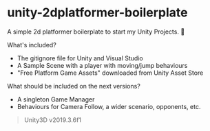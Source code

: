 # unity-2dplatformer-boilerplate
A simple 2d platformer boilerplate to start my Unity Projects. :rocket:

What's included?
* The gitignore file for Unity and Visual Studio
* A Sample Scene with a player with moving/jump behaviours
* "Free Platform Game Assets" downloaded from Unity Asset Store

What should be included on the next versions?
* A singleton Game Manager
* Behaviours for Camera Follow, a wider scenario, opponents, etc.

> Unity3D v2019.3.6f1
